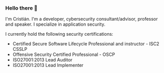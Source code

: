 ### Hello there 👋

I'm Cristián. I'm a developer, cybersecurity consultant/advisor, professor and speaker. I specialize in application security.

I currently hold the following security certifications:

* Certified Secure Software Lifecycle Professional and instructor - ISC2 CSSLP
* Offensive Security Certified Professional - OSCP
* ISO27001:2013 Lead Auditor
* ISO27001:2013 Lead Implementer

<!--
**injcristianrojas/injcristianrojas** is a ✨ _special_ ✨ repository because its `README.md` (this file) appears on your GitHub profile.

Here are some ideas to get you started:

- 🔭 I’m currently working on ...
- 🌱 I’m currently learning ...
- 👯 I’m looking to collaborate on ...
- 🤔 I’m looking for help with ...
- 💬 Ask me about ...
- 📫 How to reach me: ...
- 😄 Pronouns: ...
- ⚡ Fun fact: ...
-->
